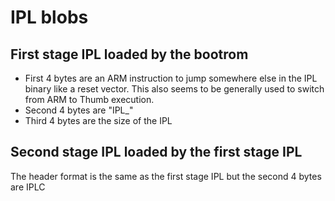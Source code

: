 # IPL blobs

## First stage IPL loaded by the bootrom

- First 4 bytes are an ARM instruction to jump somewhere else in the IPL binary like a reset vector.
   This also seems to be generally used to switch from ARM to Thumb execution.
- Second 4 bytes are "IPL_"
- Third 4 bytes are the size of the IPL

## Second stage IPL loaded by the first stage IPL

The header format is the same as the first stage IPL but the second 4 bytes are IPLC
